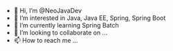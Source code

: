- 👋 Hi, I’m @NeoJavaDev
- 👀 I’m interested in Java, Java EE, Spring, Spring Boot
- 🌱 I’m currently learning Spring Batch
- 💞️ I’m looking to collaborate on ...
- 📫 How to reach me ...

<!---
NeoJavaDev/NeoJavaDev is a ✨ special ✨ repository because its `README.md` (this file) appears on your GitHub profile.
You can click the Preview link to take a look at your changes.
--->
